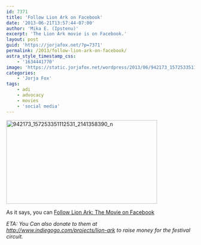 ```yaml
---
id: 7371
title: 'Follow Lion Ark on Facebook'
date: '2013-06-21T13:57:44-07:00'
author: 'Mika E. (Ipstenu)'
excerpt: 'The Lion Ark movie is on Facebook.'
layout: post
guid: 'https://jorjafox.net/?p=7371'
permalink: /2013/follow-lion-ark-on-facebook/
astra_style_timestamp_css:
    - '1634441770'
image: 'https://static.jorjafox.net/wordpress/2013/06/942173_157253351112531_2141358390_n.jpg'
categories:
    - 'Jorja Fox'
tags:
    - adi
    - advocacy
    - movies
    - 'social media'
---
```


<a href="https://www.facebook.com/LionArkTheMovie"><img class="aligncenter size-full wp-image-7372" alt="942173_157253351112531_2141358390_n" src="//static.jorjafox.net/wordpress/2013/06/942173_157253351112531_2141358390_n.jpg" width="403" height="224" /></a>

As it says, you can <a href="https://www.facebook.com/LionArkTheMovie">Follow Lion Ark: The Movie on Facebook</a>

<em>ETA: You Can also donate to them at <a href="http://www.indiegogo.com/projects/lion-ark">http://www.indiegogo.com/projects/lion-ark</a> to raise money for the festival circuit. </em>